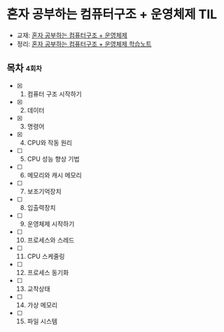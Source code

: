 # 혼자 공부하는 컴퓨터구조 + 운영체제 TIL

- 교재: [혼자 공부하는 컴퓨터구조 + 운영체제](https://www.aladin.co.kr/shop/wproduct.aspx?ItemId=299014282)
- 정리: [혼자 공부하는 컴퓨터구조 + 운영체제 학습노트](TBD)

## 목차 <sub><sup>4회차</sup></sub>

- [x] 1. 컴퓨터 구조 시작하기
- [x] 2. 데이터
- [x] 3. 명령어
- [x] 4. CPU와 작동 원리
- [ ] 5. CPU 성능 향상 기법
- [ ] 6. 메모리와 캐시 메모리
- [ ] 7. 보조기억장치
- [ ] 8. 입출력장치
- [ ] 9. 운영체제 시작하기
- [ ] 10. 프로세스와 스레드
- [ ] 11. CPU 스케줄링
- [ ] 12. 프로세스 동기화
- [ ] 13. 교착상태
- [ ] 14. 가상 메모리
- [ ] 15. 파일 시스템
